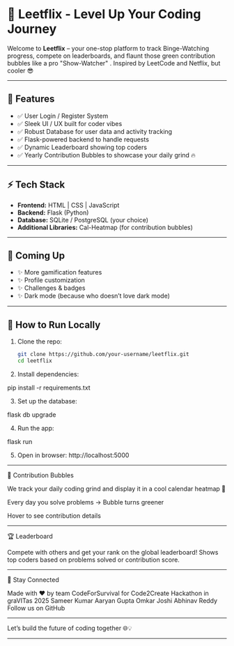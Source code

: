 # 🚀 Leetflix - Level Up Your Coding Journey

Welcome to **Leetflix** – your one-stop platform to track Binge-Watching progress, compete on leaderboards, and flaunt those green contribution bubbles like a pro "Show-Watcher" . Inspired by LeetCode and Netflix, but cooler 😎

---

## 🌟 Features

- ✅ User Login / Register System  
- ✅ Sleek UI / UX built for coder vibes  
- ✅ Robust Database for user data and activity tracking  
- ✅ Flask-powered backend to handle requests  
- ✅ Dynamic Leaderboard showing top coders  
- ✅ Yearly Contribution Bubbles to showcase your daily grind 🔥

---

## ⚡ Tech Stack

- **Frontend:** HTML | CSS | JavaScript  
- **Backend:** Flask (Python)  
- **Database:** SQLite / PostgreSQL (your choice)  
- **Additional Libraries:** Cal-Heatmap (for contribution bubbles)

---

## 🚧 Coming Up

- ✨ More gamification features  
- ✨ Profile customization  
- ✨ Challenges & badges  
- ✨ Dark mode (because who doesn’t love dark mode)

---

## 🚀 How to Run Locally

1. Clone the repo:  
   ```bash
   git clone https://github.com/your-username/leetflix.git
   cd leetflix

2. Install dependencies:

pip install -r requirements.txt


3. Set up the database:

flask db upgrade


4. Run the app:

flask run


5. Open in browser:
http://localhost:5000




---

🎯 Contribution Bubbles

We track your daily coding grind and display it in a cool calendar heatmap 💚

Every day you solve problems → Bubble turns greener

Hover to see contribution details



---

🏆 Leaderboard

Compete with others and get your rank on the global leaderboard!
Shows top coders based on problems solved or contribution score.


---

👋 Stay Connected

Made with ❤️ by team CodeForSurvival for Code2Create Hackathon in graVITas 2025
Sameer Kumar
Aaryan Gupta
Omkar Joshi
Abhinav Reddy
Follow us on GitHub


---

Let’s build the future of coding together 🌐💡

---


